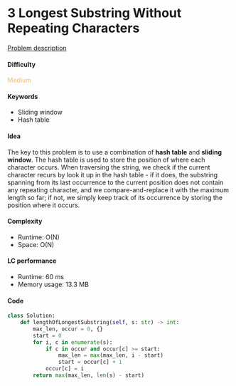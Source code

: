 3 Longest Substring Without Repeating Characters
=======================
[Problem description](https://leetcode.com/problems/longest-substring-without-repeating-characters/)

#### Difficulty
<span style="color:#FABC60">Medium</span>

#### Keywords
- Sliding window
- Hash table

#### Idea
The key to this problem is to use a combination of **hash table** and **sliding window**. The hash table is used to store the position of where each character occurs. When traversing the string, we check if the current character recurs by look it up in the hash table - if it does, the substring spanning from its last occurrence to the current position does not contain any repeating character, and we compare-and-replace it with the maximum length so far; if not, we simply keep track of its occurrence by storing the position where it occurs. 


#### Complexity
- Runtime: O(N)
- Space: O(N)

#### LC performance
- Runtime: 60 ms
- Memory usage: 13.3 MB

#### Code
```python
class Solution:
    def lengthOfLongestSubstring(self, s: str) -> int:
        max_len, occur = 0, {}
        start = 0
        for i, c in enumerate(s):
            if c in occur and occur[c] >= start:
                max_len = max(max_len, i - start)
                start = occur[c] + 1
            occur[c] = i
        return max(max_len, len(s) - start)
```